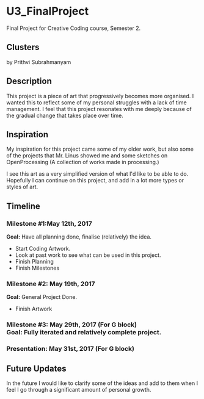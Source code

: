 # U3_FinalProject
Final Project for Creative Coding course, Semester 2.


<h2>Clusters</h2>

by Prithvi Subrahmanyam

<h2>Description</h2>

This project is a piece of art that progressively becomes more organised. I wanted this to reflect some of my personal struggles with a lack of time management. I feel that this project resonates with me deeply because of the gradual change that takes place over time.

<h2>Inspiration</h2>

My inspiration for this project came some of my older work, but also some of the projects that Mr. Linus showed me and some sketches on OpenProcessing (A collection of works made in processing.)

I see this art as a very simplified version of what I'd like to be able to do. Hopefully I can continue on this project, and add in a lot more types or styles of art.
<!--<img src="http://www.artisticmoods.com/wp-content/uploads/LIITTLE-GURUS.-A-yoga-Discovery-Book-Bohem-Switzerland-2.jpg">   <img src="https://s-media-cache-ak0.pinimg.com/originals/5b/d6/ad/5bd6ad50faf00a3741eaea7a4f2b5c33.jpg">   
<h2>Screenshots</h2>
<img src="http://i.imgur.com/jcj7BCh.jpg">   <img src="http://i.imgur.com/aYW4tLF.jpg">   <img src="http://i.imgur.com/HYoA2Ww.jpg"> -->

<h2>Timeline</h2>
 
<div>
  <h3>Milestone #1:May 12th, 2017 </h3>
  <strong>Goal:</strong> Have all planning done, finalise (relatively) the idea.
  <ul>
    <li>Start Coding Artwork.</li>
    <li>Look at past work to see what can be used in this project.</li>
    <li>Finish Planning</li>
    <li>Finish Milestones</li>
  </ul>
</div>
 
<p>
  <h3>Milestone #2: May 19th, 2017 </h3>
  <strong>Goal:</strong> General Project Done.
  <ul>
    <li>Finish Artwork</li>
  </ul>
</p>
 
<div>
  <h3>Milestone #3: May 29th, 2017 (For G block)</br>
  <strong>Goal:</strong> Fully iterated and relatively complete project.
</div>
 
<div>
  <h3><strong>Presentation:</strong> May 31st, 2017 (For G block)</br>
</div>

	
<h2>Future Updates</h2>

In the future I would like to clarify some of the ideas and add to them when I feel I go through a significant amount of personal growth.
